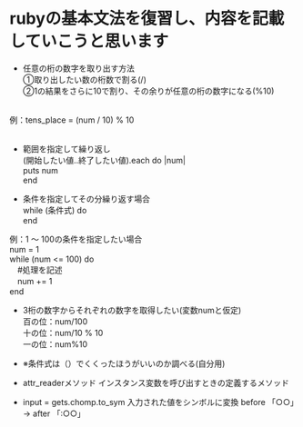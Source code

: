 # rubyの基本文法を復習し、内容を記載していこうと思います

- 任意の桁の数字を取り出す方法<br>
  ①取り出したい数の桁数で割る(/)<br>
  ②1の結果をさらに10で割り、その余りが任意の桁の数字になる(%10)
<br>
  例：tens_place = (num / 10) % 10<br>
  <br>

- 範囲を指定して繰り返し<br>
  (開始したい値..終了したい値).each do |num|<br>
    puts num<br>
  end<br>

- 条件を指定してその分繰り返す場合<br>
  while (条件式) do<br>
  end

例：1 ～ 100の条件を指定したい場合<br>
num = 1<br>
while (num <= 100) do <br>
  　#処理を記述<br>
　num += 1<br>
end

- 3桁の数字からそれぞれの数字を取得したい(変数numと仮定)<br>
  百の位：num/100<br>
  十の位：num/10 % 10<br>
  一の位：num%10<br>

- ※条件式は（）でくくったほうがいいのか調べる(自分用)

- attr_readerメソッド
  インスタンス変数を呼び出すときの定義するメソッド

- input = gets.chomp.to_sym
  入力された値をシンボルに変換
  before 「○○」　→ after 「:○○」
